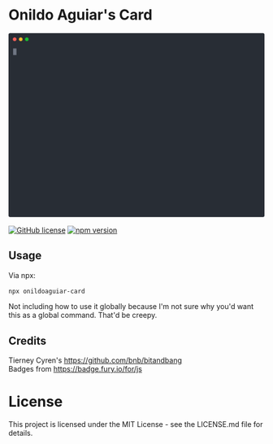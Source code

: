 # Onildo Aguiar's Card

<p align="center">
  <img src="https://raw.githubusercontent.com/onildoaguiar/onildoaguiar-card/master/resources/card.svg?sanitize=true">
</p>

[![GitHub license](https://img.shields.io/badge/license-MIT-blue.svg)](https://github.com/onildoaguiar/onildoaguiar-card/blob/master/LICENSE) 
[![npm version](https://badge.fury.io/js/onildoaguiar-card.svg)](https://badge.fury.io/js/onildoaguiar-card)

## Usage

Via npx:

```bash
npx onildoaguiar-card
```

Not including how to use it globally because I'm not sure why you'd want this as a global command. That'd be creepy.

## Credits

Tierney Cyren's https://github.com/bnb/bitandbang <br>
Badges from <https://badge.fury.io/for/js>

# License
This project is licensed under the MIT License - see the LICENSE.md file for details.